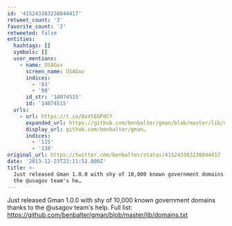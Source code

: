 ```yaml
---
id: '415243383238844417'
retweet_count: '3'
favorite_count: '2'
retweeted: false
entities:
  hashtags: []
  symbols: []
  user_mentions:
    - name: USAGov
      screen_name: USAGov
      indices:
        - '83'
        - '90'
      id_str: '14074515'
      id: '14074515'
  urls:
    - url: https://t.co/8xVtEGPdCY
      expanded_url: https://github.com/benbalter/gman/blob/master/lib/domains.txt
      display_url: github.com/benbalter/gman…
      indices:
        - '115'
        - '138'
original_url: https://twitter.com/benbalter/status/415243383238844417
date: '2013-12-23T22:11:52.000Z'
title: >-
  Just released Gman 1.0.0 with shy of 10,000 known government domains thanks to
  the @usagov team's he…
---
```


Just released Gman 1.0.0 with shy of 10,000 known government domains thanks to the @usagov team's help. Full list: https://github.com/benbalter/gman/blob/master/lib/domains.txt